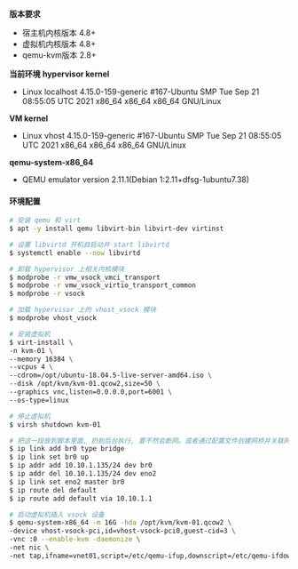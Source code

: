**版本要求**
* 宿主机内核版本 4.8+
* 虚拟机内核版本 4.8+
* qemu-kvm版本 2.8+

**当前环境**
**hypervisor kernel**
* Linux localhost 4.15.0-159-generic #167-Ubuntu SMP Tue Sep 21 08:55:05 UTC 2021 x86_64 x86_64 x86_64 GNU/Linux

**VM kernel**
* Linux vhost 4.15.0-159-generic #167-Ubuntu SMP Tue Sep 21 08:55:05 UTC 2021 x86_64 x86_64 x86_64 GNU/Linux

**qemu-system-x86_64**
* QEMU emulator version 2.11.1(Debian 1:2.11+dfsg-1ubuntu7.38)

#### 环境配置
```bash
# 安装 qemu 和 virt
$ apt -y install qemu libvirt-bin libvirt-dev virtinst

# 设置 libvirtd 开机自启动并 start libvirtd
$ systemctl enable --now libvirtd

# 卸载 hypervisor 上相关内核模块
$ modprobe -r vmw_vsock_vmci_transport
$ modprobe -r vmw_vsock_virtio_transport_common
$ modprobe -r vsock

# 加载 hypervisor 上的 vhost_vsock 模块
$ modprobe vhost_vsock

# 安装虚拟机
$ virt-install \
-n kvm-01 \
--memory 16384 \
--vcpus 4 \
--cdrom=/opt/ubuntu-18.04.5-live-server-amd64.iso \
--disk /opt/kvm/kvm-01.qcow2,size=50 \
--graphics vnc,listen=0.0.0.0,port=6001 \
--os-type=linux

# 停止虚拟机
$ virsh shutdown kvm-01

# 把这一段放到脚本里面, 扔到后台执行, 要不然会断网。或者通过配置文件创建网桥并关联网卡
$ ip link add br0 type bridge
$ ip link set br0 up
$ ip addr add 10.10.1.135/24 dev br0
$ ip addr del 10.10.1.135/24 dev eno2
$ ip link set eno2 master br0
$ ip route del default
$ ip route add default via 10.10.1.1

# 启动虚拟机插入 vsock 设备
$ qemu-system-x86_64 -m 16G -hda /opt/kvm/kvm-01.qcow2 \
-device vhost-vsock-pci,id=vhost-vsock-pci0,guest-cid=3 \
-vnc :0 --enable-kvm -daemonize \
-net nic \
-net tap,ifname=vnet01,script=/etc/qemu-ifup,downscript=/etc/qemu-ifdown
```



